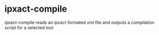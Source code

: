 # ipxact-compile
ipxact-compile reads an ipxact formated xml file and outputs a compilation script for a selected tool
